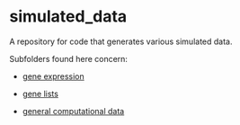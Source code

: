 # simulated_data
A repository for code that generates various simulated data.

Subfolders found here concern:

* [gene expression](https://github.com/fomightez/simulated_data/tree/master/gene_expression)

* [gene lists](https://github.com/fomightez/simulated_data/tree/master/gene_lists)

* [general computational data](https://github.com/fomightez/simulated_data/tree/master/general)

